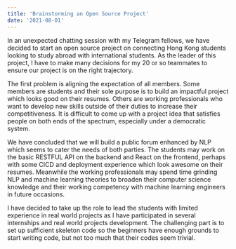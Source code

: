 ```yaml
---
title: 'Brainstorming an Open Source Project'
date: '2021-08-01'
---
```


In an unexpected chatting session with my Telegram fellows, we have decided to start an open source project on connecting Hong Kong students looking to study abroad with international students. As the leader of this project, I have to make many decisions for my 20 or so teammates to ensure our project is on the right trajectory.

The first problem is aligning the expectation of all members. Some members are students and their sole purpose is to build an impactful project which looks good on their resumes. Others are working professionals who want to develop new skills outside of their duties to increase their competitiveness. It is difficult to come up with a project idea that satisfies people on both ends of the spectrum, especially under a democratic system.

We have concluded that we will build a public forum enhanced by NLP which seems to cater the needs of both parties. The students may work on the basic RESTFUL API on the backend and React on the frontend, perhaps with some CICD and deployment experience which look awesome on their resumes. Meanwhile the working professionals may spend time grinding NLP and machine learning theories to broaden their computer science knowledge and their working competency with machine learning engineers in future occasions. 

I have decided to take up the role to lead the students with limited experience in real world projects as I have participated in several internships and real world projects development. The challenging part is to set up sufficient skeleton code so the beginners have enough grounds to start writing code, but not too much that their codes seem trivial.

